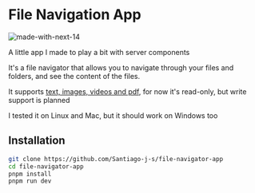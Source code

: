 # File Navigation App

![made-with-next-14](https://github.com/Santiago-j-s/file-navigator-app/assets/4043417/cb7cad5e-85a8-4900-9e6b-1ce610f79c05)

A little app I made to play a bit with server components

It's a file navigator that allows you to navigate through your files and folders, and see the content of the files.

It supports [text, images, videos and pdf](https://github.com/Santiago-j-s/file-navigator-app/blob/main/src/app/fs/openAs.tsx), for now it's read-only, but write support is planned

I tested it on Linux and Mac, but it should work on Windows too

## Installation

```bash
git clone https://github.com/Santiago-j-s/file-navigator-app
cd file-navigator-app
pnpm install
pnpm run dev
```

